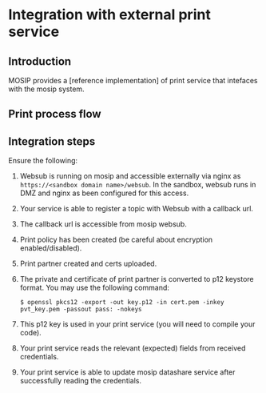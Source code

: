 # Integration with external print service

## Introduction
MOSIP provides a [reference implementation] of print service that intefaces with the mosip system.  

## Print process flow


## Integration steps

Ensure the following:

1. Websub is running on mosip and accessible externally via nginx as `https://<sandbox domain name>/websub`. In the sandbox, websub runs in DMZ and nginx as been configured for this access. 

1. Your service is able to register a topic with Websub with a callback url.

1. The callback url is accessible from mosip websub.      

1. Print policy has been created (be careful about encryption enabled/disabled).

1. Print partner created and certs uploaded.

1. The private and certificate of print partner is converted to p12 keystore format.  You may use the following command:
    ```
    $ openssl pkcs12 -export -out key.p12 -in cert.pem -inkey pvt_key.pem -passout pass: -nokeys
    ```
1. This p12 key is used in your print service (you will need to compile your code).

1. Your print service reads the relevant (expected) fields from received credentials.

1. Your print service is able to update mosip datashare service after successfully reading the credentials.


